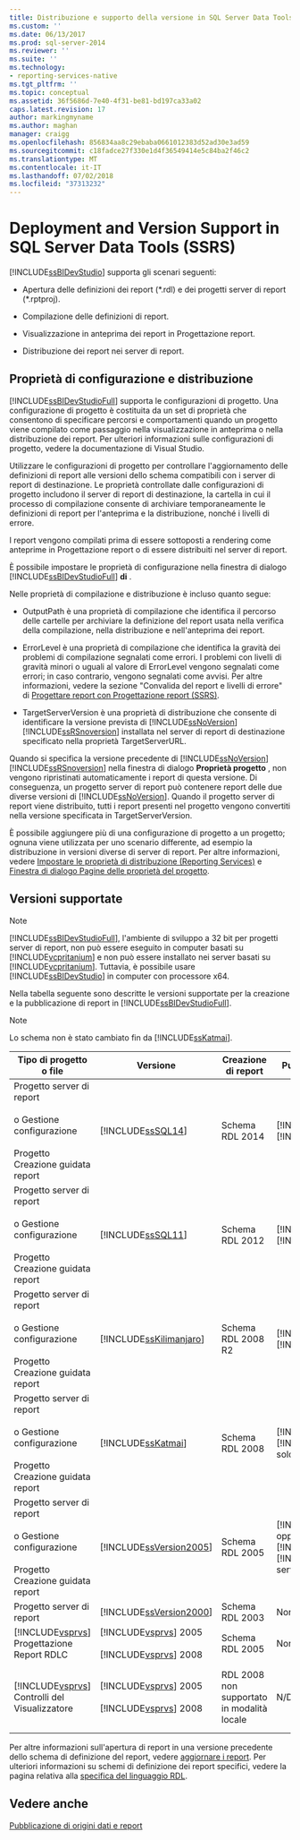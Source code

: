 ```yaml
---
title: Distribuzione e supporto della versione in SQL Server Data Tools (SSRS) | Microsoft Docs
ms.custom: ''
ms.date: 06/13/2017
ms.prod: sql-server-2014
ms.reviewer: ''
ms.suite: ''
ms.technology:
- reporting-services-native
ms.tgt_pltfrm: ''
ms.topic: conceptual
ms.assetid: 36f5686d-7e40-4f31-be81-bd197ca33a02
caps.latest.revision: 17
author: markingmyname
ms.author: maghan
manager: craigg
ms.openlocfilehash: 856834aa8c29ebaba0661012383d52ad30e3ad59
ms.sourcegitcommit: c18fadce27f330e1d4f36549414e5c84ba2f46c2
ms.translationtype: MT
ms.contentlocale: it-IT
ms.lasthandoff: 07/02/2018
ms.locfileid: "37313232"
---
```

# <a name="deployment-and-version-support-in-sql-server-data-tools-ssrs"></a>Deployment and Version Support in SQL Server Data Tools (SSRS)
  [!INCLUDE[ssBIDevStudio](../../includes/ssbidevstudio-md.md)] supporta gli scenari seguenti:  
  
-   Apertura delle definizioni dei report (*.rdl) e dei progetti server di report (\*.rptproj).  
  
-   Compilazione delle definizioni di report.  
  
-   Visualizzazione in anteprima dei report in Progettazione report.  
  
-   Distribuzione dei report nei server di report.  
  
##  <a name="bkmk_ConfigurationandDeploymentProperties"></a> Proprietà di configurazione e distribuzione  
 [!INCLUDE[ssBIDevStudioFull](../../includes/ssbidevstudiofull-md.md)] supporta le configurazioni di progetto. Una configurazione di progetto è costituita da un set di proprietà che consentono di specificare percorsi e comportamenti quando un progetto viene compilato come passaggio nella visualizzazione in anteprima o nella distribuzione dei report. Per ulteriori informazioni sulle configurazioni di progetto, vedere la documentazione di Visual Studio.  
  
 Utilizzare le configurazioni di progetto per controllare l'aggiornamento delle definizioni di report alle versioni dello schema compatibili con i server di report di destinazione. Le proprietà controllate dalle configurazioni di progetto includono il server di report di destinazione, la cartella in cui il processo di compilazione consente di archiviare temporaneamente le definizioni di report per l'anteprima e la distribuzione, nonché i livelli di errore.  
  
 I report vengono compilati prima di essere sottoposti a rendering come anteprime in Progettazione report o di essere distribuiti nel server di report.  
  
 È possibile impostare le proprietà di configurazione nella finestra di dialogo [!INCLUDE[ssBIDevStudioFull](../../includes/ssbidevstudiofull-md.md)] **di** .  
  
 Nelle proprietà di compilazione e distribuzione è incluso quanto segue:  
  
-   OutputPath è una proprietà di compilazione che identifica il percorso delle cartelle per archiviare la definizione del report usata nella verifica della compilazione, nella distribuzione e nell'anteprima dei report.  
  
-   ErrorLevel è una proprietà di compilazione che identifica la gravità dei problemi di compilazione segnalati come errori. I problemi con livelli di gravità minori o uguali al valore di ErrorLevel vengono segnalati come errori; in caso contrario, vengono segnalati come avvisi. Per altre informazioni, vedere la sezione "Convalida del report e livelli di errore" di [Progettare report con Progettazione report &#40;SSRS&#41;](design-reporting-services-paginated-reports-with-report-designer-ssrs.md).  
  
-   TargetServerVersion è una proprietà di distribuzione che consente di identificare la versione prevista di [!INCLUDE[ssNoVersion](../../includes/ssnoversion-md.md)] [!INCLUDE[ssRSnoversion](../../includes/ssrsnoversion-md.md)] installata nel server di report di destinazione specificato nella proprietà TargetServerURL.  
  
 Quando si specifica la versione precedente di [!INCLUDE[ssNoVersion](../../includes/ssnoversion-md.md)] [!INCLUDE[ssRSnoversion](../../includes/ssrsnoversion-md.md)] nella finestra di dialogo **Proprietà progetto** , non vengono ripristinati automaticamente i report di questa versione. Di conseguenza, un progetto server di report può contenere report delle due diverse versioni di [!INCLUDE[ssNoVersion](../../includes/ssnoversion-md.md)]. Quando il progetto server di report viene distribuito, tutti i report presenti nel progetto vengono convertiti nella versione specificata in TargetServerVersion.  
  
 È possibile aggiungere più di una configurazione di progetto a un progetto; ognuna viene utilizzata per uno scenario differente, ad esempio la distribuzione in versioni diverse di server di report. Per altre informazioni, vedere [Impostare le proprietà di distribuzione &#40;Reporting Services&#41;](set-deployment-properties-reporting-services.md) e [Finestra di dialogo Pagine delle proprietà del progetto](project-property-pages-dialog-box.md).  
  
##  <a name="bkmk_SupportedVersions"></a> Versioni supportate  
  
> [!NOTE]  
>  [!INCLUDE[ssBIDevStudioFull](../../includes/ssbidevstudiofull-md.md)], l'ambiente di sviluppo a 32 bit per progetti server di report, non può essere eseguito in computer basati su [!INCLUDE[vcpritanium](../../includes/vcpritanium-md.md)] e non può essere installato nei server basati su [!INCLUDE[vcpritanium](../../includes/vcpritanium-md.md)]. Tuttavia, è possibile usare [!INCLUDE[ssBIDevStudio](../../includes/ssbidevstudio-md.md)] in computer con processore x64.  
  
 Nella tabella seguente sono descritte le versioni supportate per la creazione e la pubblicazione di report in [!INCLUDE[ssBIDevStudioFull](../../includes/ssbidevstudiofull-md.md)].  
  
> [!NOTE]  
>  Lo schema non è stato cambiato fin da [!INCLUDE[ssKatmai](../../includes/sskatmai-md.md)].  
  
|Tipo di progetto o file|Versione|Creazione di report|Pubblicazione di report|Note|  
|--------------------------|-------------|--------------------|---------------------|-----------|  
|Progetto server di report<br /><br /> o Gestione configurazione<br /><br /> Progetto Creazione guidata report|[!INCLUDE[ssSQL14](../../includes/sssql14-md.md)]|Schema RDL 2014|[!INCLUDE[ssSQL14](../../includes/sssql14-md.md)] [!INCLUDE[ssRSnoversion](../../includes/ssrsnoversion-md.md)]||  
|Progetto server di report<br /><br /> o Gestione configurazione<br /><br /> Progetto Creazione guidata report|[!INCLUDE[ssSQL11](../../includes/sssql11-md.md)]|Schema RDL 2012|[!INCLUDE[ssSQL11](../../includes/sssql11-md.md)] [!INCLUDE[ssRSnoversion](../../includes/ssrsnoversion-md.md)]||  
|Progetto server di report<br /><br /> o Gestione configurazione<br /><br /> Progetto Creazione guidata report|[!INCLUDE[ssKilimanjaro](../../includes/sskilimanjaro-md.md)]|Schema RDL 2008 R2|[!INCLUDE[ssKilimanjaro](../../includes/sskilimanjaro-md.md)] [!INCLUDE[ssRSnoversion](../../includes/ssrsnoversion-md.md)]||  
|Progetto server di report<br /><br /> o Gestione configurazione<br /><br /> Progetto Creazione guidata report|[!INCLUDE[ssKatmai](../../includes/sskatmai-md.md)]|Schema RDL 2008|[!INCLUDE[ssKatmai](../../includes/sskatmai-md.md)] [!INCLUDE[ssRSnoversion](../../includes/ssrsnoversion-md.md)] solo server di report|Aggiornamenti dello schema da RDL 2003 e RDL 2005 a RDL 2008 in locale.|  
|Progetto server di report<br /><br /> o Gestione configurazione<br /><br /> Progetto Creazione guidata report|[!INCLUDE[ssVersion2005](../../includes/ssversion2005-md.md)]|Schema RDL 2005|[!INCLUDE[ssVersion2005](../../includes/ssversion2005-md.md)] oppure [!INCLUDE[ssKatmai](../../includes/sskatmai-md.md)] [!INCLUDE[ssRSnoversion](../../includes/ssrsnoversion-md.md)] server di report||  
|Progetto server di report|[!INCLUDE[ssVersion2000](../../includes/ssversion2000-md.md)]|Schema RDL 2003|Non supportato||  
|[!INCLUDE[vsprvs](../../includes/vsprvs-md.md)] Progettazione Report RDLC|[!INCLUDE[vsprvs](../../includes/vsprvs-md.md)] 2005<br /><br /> [!INCLUDE[vsprvs](../../includes/vsprvs-md.md)] 2008|Schema RDL 2005|Non supportato|Lo schema RDL 2008 non è supportato.|  
|[!INCLUDE[vsprvs](../../includes/vsprvs-md.md)] Controlli del Visualizzatore|[!INCLUDE[vsprvs](../../includes/vsprvs-md.md)] 2005<br /><br /> [!INCLUDE[vsprvs](../../includes/vsprvs-md.md)] 2008|RDL 2008 non supportato in modalità locale|N/D|Può visualizzare i report RDL 2008 nel [!INCLUDE[ssKatmai](../../includes/sskatmai-md.md)] [!INCLUDE[ssRSnoversion](../../includes/ssrsnoversion-md.md)] server di report in modalità server.|  
  
 Per altre informazioni sull'apertura di report in una versione precedente dello schema di definizione del report, vedere [aggiornare i report](../install-windows/upgrade-reports.md). Per ulteriori informazioni su schemi di definizione dei report specifici, vedere la pagina relativa alla [specifica del linguaggio RDL](http://go.microsoft.com/fwlink/?linkid=116865).  
  
## <a name="see-also"></a>Vedere anche  
 [Pubblicazione di origini dati e report](../reports/publishing-data-sources-and-reports.md)  
  
  
